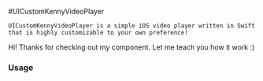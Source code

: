 #UICustomKennyVideoPlayer

```UICustomKennyVideoPlayer is a simple iOS video player written in Swift that is highly customizable to your own preference!```

Hi! Thanks for checking out my component. Let me teach you how it work :)

### Usage
